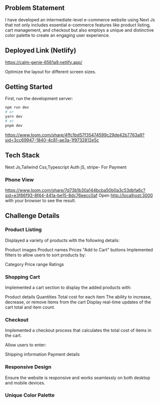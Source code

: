 
## Problem Statement
I have developed an intermediate-level e-commerce website using Next Js that not only includes essential e-commerce features like product listing, cart management, and checkout but also employs a unique and distinctive color palette to create an engaging user experience.

## Deployed Link (Netlify)
https://calm-genie-6561a9.netlify.app/

Optimize the layout for different screen sizes.

## Getting Started

First, run the development server:

```bash
npm run dev
# or
yarn dev
# or
pnpm dev
```
https://www.loom.com/share/4ffc1bd57f35474599c29de42b7763a9?sid=3cc69947-1840-4c81-ae3a-1f9732812e5c

## Tech Stack
Next Js,Tailwind Css,Typescript
Auth jS, stripe- For Payment
### Phone View
https://www.loom.com/share/7d73b1b30a144bcba50b0a3c53dbfa6c?sid=e3f86f93-8f44-441a-be15-8dc76eecc0af
Open [http://localhost:3000](http://localhost:3000) with your browser to see the result.

## Challenge Details
 ### Product Listing
Displayed a variety of products with the following details:

Product images
Product names
Prices
"Add to Cart" buttons
Implemented filters to allow users to sort products by:

Category
Price range
Ratings
### Shopping Cart
Implemented a cart section to display the added products with:

Product details
Quantities
Total cost for each item
The ability to increase, decrease, or remove items from the cart
Display real-time updates of the cart total and item count.

### Checkout
Implemented a checkout process that calculates the total cost of items in the cart.

Allow users to enter:

Shipping information
Payment details
### Responsive Design
Ensure the website is responsive and works seamlessly on both desktop and mobile devices.


### Unique Color Palette


